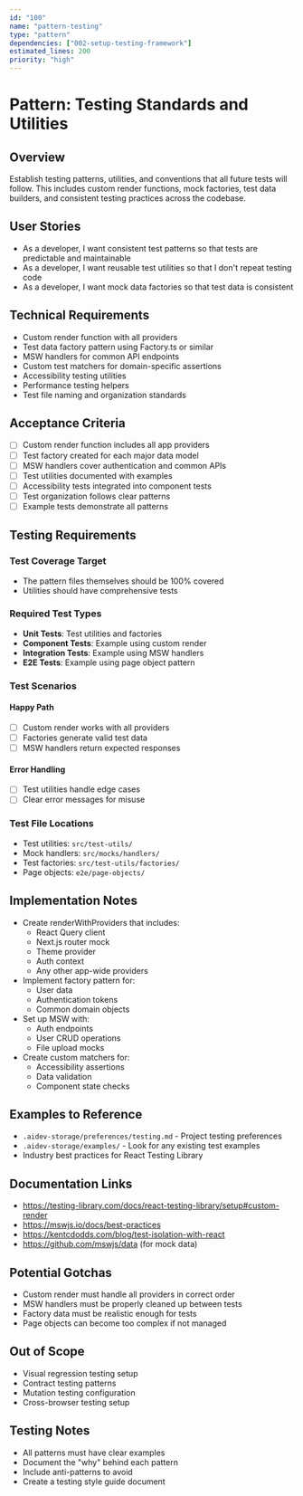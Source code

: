 ```yaml
---
id: "100"
name: "pattern-testing"
type: "pattern"
dependencies: ["002-setup-testing-framework"]
estimated_lines: 200
priority: "high"
---
```


# Pattern: Testing Standards and Utilities

## Overview
Establish testing patterns, utilities, and conventions that all future tests will follow. This includes custom render functions, mock factories, test data builders, and consistent testing practices across the codebase.

## User Stories
- As a developer, I want consistent test patterns so that tests are predictable and maintainable
- As a developer, I want reusable test utilities so that I don't repeat testing code
- As a developer, I want mock data factories so that test data is consistent

## Technical Requirements
- Custom render function with all providers
- Test data factory pattern using Factory.ts or similar
- MSW handlers for common API endpoints
- Custom test matchers for domain-specific assertions
- Accessibility testing utilities
- Performance testing helpers
- Test file naming and organization standards

## Acceptance Criteria
- [ ] Custom render function includes all app providers
- [ ] Test factory created for each major data model
- [ ] MSW handlers cover authentication and common APIs
- [ ] Test utilities documented with examples
- [ ] Accessibility tests integrated into component tests
- [ ] Test organization follows clear patterns
- [ ] Example tests demonstrate all patterns

## Testing Requirements

### Test Coverage Target
- The pattern files themselves should be 100% covered
- Utilities should have comprehensive tests

### Required Test Types
- **Unit Tests**: Test utilities and factories
- **Component Tests**: Example using custom render
- **Integration Tests**: Example using MSW handlers
- **E2E Tests**: Example using page object pattern

### Test Scenarios
#### Happy Path
- [ ] Custom render works with all providers
- [ ] Factories generate valid test data
- [ ] MSW handlers return expected responses

#### Error Handling
- [ ] Test utilities handle edge cases
- [ ] Clear error messages for misuse

### Test File Locations
- Test utilities: `src/test-utils/`
- Mock handlers: `src/mocks/handlers/`
- Test factories: `src/test-utils/factories/`
- Page objects: `e2e/page-objects/`

## Implementation Notes
- Create renderWithProviders that includes:
  - React Query client
  - Next.js router mock
  - Theme provider
  - Auth context
  - Any other app-wide providers
- Implement factory pattern for:
  - User data
  - Authentication tokens
  - Common domain objects
- Set up MSW with:
  - Auth endpoints
  - User CRUD operations
  - File upload mocks
- Create custom matchers for:
  - Accessibility assertions
  - Data validation
  - Component state checks

## Examples to Reference
- `.aidev-storage/preferences/testing.md` - Project testing preferences
- `.aidev-storage/examples/` - Look for any existing test examples
- Industry best practices for React Testing Library

## Documentation Links
- https://testing-library.com/docs/react-testing-library/setup#custom-render
- https://mswjs.io/docs/best-practices
- https://kentcdodds.com/blog/test-isolation-with-react
- https://github.com/mswjs/data (for mock data)

## Potential Gotchas
- Custom render must handle all providers in correct order
- MSW handlers must be properly cleaned up between tests
- Factory data must be realistic enough for tests
- Page objects can become too complex if not managed

## Out of Scope
- Visual regression testing setup
- Contract testing patterns
- Mutation testing configuration
- Cross-browser testing setup

## Testing Notes
- All patterns must have clear examples
- Document the "why" behind each pattern
- Include anti-patterns to avoid
- Create a testing style guide document